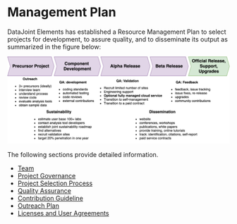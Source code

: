 # Management Plan

DataJoint Elements has established a Resource Management Plan to select projects for development, to assure quality, and to disseminate its output as summarized in the figure below:

![Resource Management Plan](../../images/management-plan.png)

The following sections provide detailed information.

- [Team](../team)
- [Project Governance](../governance)
- [Project Selection Process](../selection)
- [Quality Assurance](../quality-assurance)
- [Contribution Guideline](../../../community/contribution)
- [Outreach Plan](../outreach)
- [Licenses and User Agreements](../../../community/licenses)
